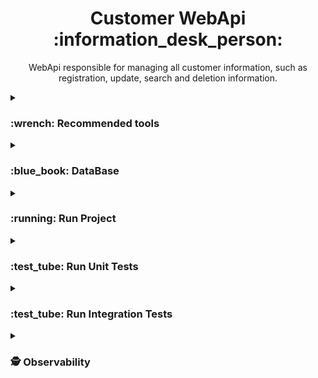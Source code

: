 <h1 align="center">Customer WebApi :information_desk_person: </h1>

<p align="center">WebApi responsible for managing all customer information, such as registration, update, search and deletion information.</p>

<details>
  <summary>
    <h3>:wrench: Recommended tools</h3>
  </summary>
  <ul>
    <li>
      <a href="https://visualstudio.microsoft.com/vs/" target="_blank" title="https://visualstudio.microsoft.com/vs/">
        Visual Studio 2022
      </a>
    </li>
    <li>
      <a href="https://code.visualstudio.com/" target="_blank" title="https://code.visualstudio.com/">
        Visual Studio Code
      </a>
    </li>
    <li>
      <a href="https://azure.microsoft.com/pt-br/products/data-studio" target="_blank" title="https://azure.microsoft.com/pt-br/products/data-studio">
        Azure Data Studio
      </a>
    </li>
    <li>
      <a href="https://www.docker.com/products/docker-desktop/" target="_blank" title="https://www.docker.com/products/docker-desktop/">
        Docker Desktop
      </a>
    </li>
  </ul>
</details>


<details>
  <summary>
    <h3>:blue_book: DataBase</h3>
  </summary>
  <p>
    <strong>Tables:</strong>
  </p>

```sql
CREATE DATABASE CUSTOMER;

USE CUSTOMER;

CREATE TABLE TB_CUSTOMERS (
    CUSTOMER_ID UNIQUEIDENTIFIER NOT NULL PRIMARY KEY,
    NAME NVARCHAR(255) NOT NULL,
    EMAIL NVARCHAR(255) NOT NULL,
    AGE INT NOT NULL,
    PHONE INT NOT NULL,
    DOCUMENT NVARCHAR(255) NOT NULL,
    PASSWORD NVARCHAR(255) NOT NULL,
    CREATED_AT DATETIME2 DEFAULT GETDATE(),
    UPDATED_AT DATETIME2
);
```
</details>


<details>
  <summary>
    <h3>:running: Run Project</h3>
  </summary>
  <p><strong>Steps:</strong></p>
  <p><strong>1.1 - Run Docker Compose command:</strong></p>

```Dockerfile
  docker-compose -f "docker-compose.yml" up -d --build
```
> Attention! Before making requests, make sure that the database and its tables have been created correctly.
  <p><strong>1.2 - Access the Link in your browser:</strong></p>
  
```js
  http://localhost:8080/swagger/index.html
```
</details>


<details>
  <summary>
    <h3>:test_tube: Run Unit Tests</h3>
  </summary>
  <p><strong>Steps:</strong></p>
  <p><strong>1.1 - Run command:</strong></p>
  
```csharp
  dotnet test ./tests/UnitTests/UnitTests.csproj
```
</details>


<details>
  <summary>
    <h3>:test_tube: Run Integration Tests</h3>
  </summary>
  <p><strong>Steps:</strong></p>
  <p><strong>1.1 - Run command:</strong></p>
  
```csharp
  dotnet test ./tests/IntegrationTests/IntegrationTests.csproj
```
</details>

<details>
  <summary>
    <h3>🕵️ Observability</h3>
  </summary>
  <details>
  <summary>
    <h3>👣 Jaeger</h3>
  </summary>
  <p><strong>1.1 - Access the documentation:</strong></p>
    <a href="https://www.jaegertracing.io/" target="_blank" title="https://www.jaegertracing.io/">
          https://www.jaegertracing.io/
    </a>
    <p></p>
  <p><strong>1.2 - Access the Jaeger UI:</strong></p>
    
  ```
    http://localhost:16686
  ```
  </details>
</details>
